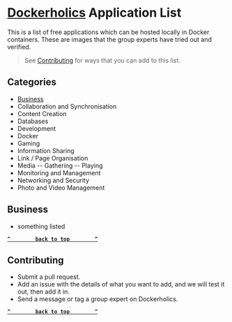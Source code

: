 # [Dockerholics](https://www.facebook.com/groups/205764024543769) Application List
This is a list of free applications which can be hosted locally  in Docker containers. These are images that the group experts have tried out and verified.
> See [Contributing](#Contributing) for ways that you can add to this list.

## Categories
- [Business](#Business)
- Collaboration and Synchronisation
- Content Creation
- Databases
- Development
- Docker
- Gaming
- Information Sharing
- Link / Page Organisation
- Media
-- Gathering
-- Playing
- Monitoring and Management
- Networking and Security
- Photo and Video Management

## Business
- something listed

**[`^        back to top        ^`](#)**



## Contributing
- Submit a pull request.
- Add an issue with the details of what you want to add, and we will test it out, then add it in.
- Send a message or tag a group expert on Dockerholics.

**[`^        back to top        ^`](#)**
